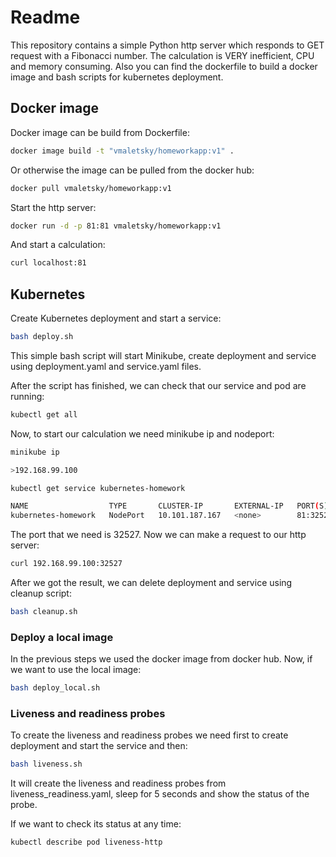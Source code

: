 # Readme

This repository contains a simple Python http server which responds to GET request with a Fibonacci number. 
The calculation is VERY inefficient, CPU and memory consuming. Also you can find the dockerfile to build a docker image and bash scripts for kubernetes deployment.

## Docker image

Docker image can be build from Dockerfile:

```bash
docker image build -t "vmaletsky/homeworkapp:v1" .
```

Or otherwise the image can be pulled from the docker hub:

```bash
docker pull vmaletsky/homeworkapp:v1
```

Start the http server:

```bash
docker run -d -p 81:81 vmaletsky/homeworkapp:v1
```

And start a calculation:

```bash
curl localhost:81
```

## Kubernetes

Create Kubernetes deployment and start a service:

```bash
bash deploy.sh
```

This simple bash script will start Minikube, create deployment and service using 
deployment.yaml and service.yaml files.

After the script has finished, we can check that our service and pod are running:

```bash
kubectl get all
```

Now, to start our calculation we need minikube ip and nodeport:
```bash
minikube ip

>192.168.99.100
```


```bash
kubectl get service kubernetes-homework

NAME                  TYPE       CLUSTER-IP       EXTERNAL-IP   PORT(S)        AGE
kubernetes-homework   NodePort   10.101.187.167   <none>        81:32527/TCP   2m
```

The port that we need is 32527. Now we can make a request to our http server:

```bash
curl 192.168.99.100:32527
```

After we got the result, we can delete deployment and service using cleanup script:

```bash
bash cleanup.sh
```


### Deploy a local image

In the previous steps we used the docker image from docker hub. Now, 
if we want to use the local image:

```bash
bash deploy_local.sh
```

### Liveness and readiness probes

To create the liveness and readiness probes we need first to create deployment 
and start the service and then:

```bash
bash liveness.sh
```

It will create the liveness and readiness probes from liveness_readiness.yaml, sleep for 
5 seconds and show the status of the probe.

If we want to check its status at any time:

```bash
kubectl describe pod liveness-http
```
